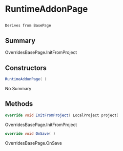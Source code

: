 # RuntimeAddonPage

## 
```c#
Derives from BasePage
```

## Summary

OverridesBasePage.InitFromProject
## Constructors

```c#
RuntimeAddonPage( ) 
```
No Summary
## Methods

```c#
override void InitFromProject( LocalProject project) 
```
OverridesBasePage.InitFromProject
```c#
override void OnSave( ) 
```
OverridesBasePage.OnSave
